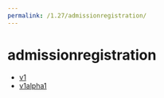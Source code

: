 ```yaml
---
permalink: /1.27/admissionregistration/
---
```


# admissionregistration



* [v1](v1/index.md)
* [v1alpha1](v1alpha1/index.md)